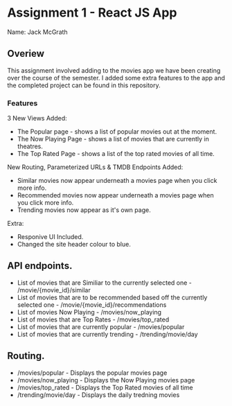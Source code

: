 # Assignment 1 - React JS App

Name: Jack McGrath

## Overiew

This assignment involved adding to the movies app we have been creating over the course of the semester. I added some extra features to the app and the completed project can be found in this repository.

### Features

3 New Views Added:
+ The Popular page - shows a list of popular movies out at the moment.
+ The Now Playing Page - shows a list of movies that are currently in theatres.
+ The Top Rated Page - shows a list of the top rated movies of all time.

New Routing, Parameterized URLs & TMDB Endpoints Added:
+ Similar movies now appear underneath a movies page when you click more info.
+ Recommended movies now appear underneath a movies page when you click more info.
+ Trending movies now appear as it's own page.


Extra:
+ Responive UI Included.
+ Changed the site header colour to blue.



## API endpoints.

+ List of movies that are Similiar to the currently selected one - /movie/{movie_id}/similar
+ List of movies that are to be recommended based off the currently selected one - /movie/{movie_id}/recommendations
+ List of movies Now Playing - /movies/now_playing
+ List of movies that are Top Rates - /movies/top_rated
+ List of movies that are currently popular - /movies/popular
+ List of movies that are currently trending - /trending/movie/day


## Routing.

+ /movies/popular - Displays the popular movies page
+ /movies/now_playing - Displays the Now Playing movies page
+ /movies/top_rated - Displays the Top Rated movies of all time
+ /trending/movie/day - Displays the daily tredning movies


